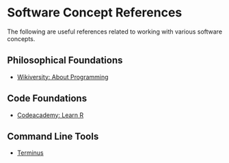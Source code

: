 # Software Concept References

The following are useful references related to working with various software
concepts.

## Philosophical Foundations

- [Wikiversity: About Programming](https://en.wikiversity.org/wiki/Introduction_to_Programming/About_Programming)

## Code Foundations

- [Codeacademy: Learn R](https://www.codecademy.com/learn/learn-r)

## Command Line Tools

- [Terminus](http://web.mit.edu/mprat/Public/web/Terminus/Web/main.html)

